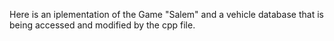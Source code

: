 Here is an iplementation of the Game "Salem" and a vehicle database that is being accessed and modified by the cpp file.

